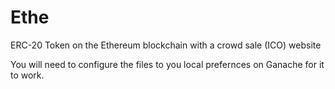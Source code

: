 # Ethe

ERC-20 Token on the Ethereum blockchain with a crowd sale (ICO) website

You will need to configure the files to you local prefernces on Ganache for it to work.
